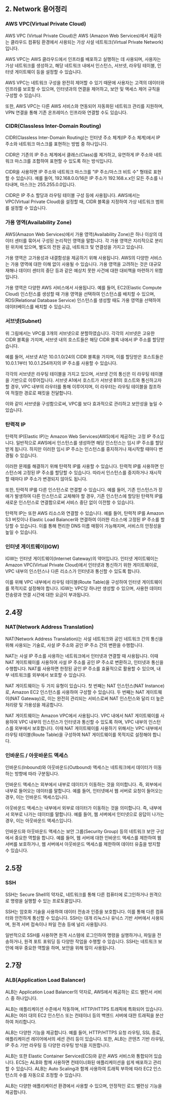 ## 2. Network 용어정리

### AWS VPC(Virtual Private Cloud)

AWS VPC (Virtual Private Cloud)은 AWS (Amazon Web Services)에서 제공하는 클라우드 컴퓨팅 환경에서 사용되는 가상 사설 네트워크(Virtual Private Network)입니다.

AWS VPC는 AWS 클라우드에서 인프라를 배포하고 실행하는 데 사용되며, 사용자는 가상 네트워크를 생성하고, 해당 네트워크 내에서 인스턴스, 서브넷, 라우팅 테이블, 인터넷 게이트웨이 등을 설정할 수 있습니다.

AWS VPC는 네트워크 구성을 완전히 제어할 수 있기 때문에 사용자는 고객의 데이터와 인프라를 보호할 수 있으며, 인터넷과의 연결을 제어하고, 보안 및 액세스 제어 규칙을 구성할 수 있습니다.

또한, AWS VPC는 다른 AWS 서비스와 연동되어 자동화된 네트워크 관리를 지원하며, VPN 연결을 통해 기존 온프레미스 인프라와 연결할 수도 있습니다.

### CIDR(Classless Inter-Domain Routing)

CIDR(Classless Inter-Domain Routing)는 인터넷 주소 체계(IP 주소 체계)에서 IP 주소와 네트워크 마스크를 표현하는 방법 중 하나입니다.

CIDR은 기존의 IP 주소 체계에서 클래스(Class)를 제거하고, 유연하게 IP 주소와 네트워크 마스크를 조합하여 표현할 수 있도록 하는 방식입니다.

CIDR을 사용하면 IP 주소와 네트워크 마스크를 "IP 주소/마스크 비트 수" 형태로 표현할 수 있습니다. 예를 들어, 192.168.0.0/16은 IP 주소가 192.168.x.x인 모든 주소를 나타내며, 마스크는 255.255.0.0입니다.

CIDR은 IP 주소 할당과 라우팅 테이블 구성 등에 사용됩니다. AWS에서는 VPC(Virtual Private Cloud)을 설정할 때, CIDR 블록을 지정하여 가상 네트워크 범위를 설정할 수 있습니다.

### 가용 영역(Availability Zone)

AWS(Amazon Web Services)에서 가용 영역(Availability Zone)은 하나 이상의 데이터 센터를 묶어서 구성된 논리적인 영역을 말합니다. 각 가용 영역은 지리적으로 분리된 위치에 있으며, 별도의 전원 공급, 네트워크 및 연결성을 가지고 있습니다.

가용 영역은 고가용성과 내결함성을 제공하기 위해 사용됩니다. AWS의 다양한 서비스는 가용 영역에 대한 이해 없이 사용될 수 있습니다. 가용 영역을 고려하는 것은 대규모 재해나 데이터 센터의 중단 등과 같은 예상치 못한 사건에 대한 대비책을 마련하기 위함입니다.

가용 영역은 다양한 AWS 서비스에서 사용됩니다. 예를 들어, EC2(Elastic Compute Cloud) 인스턴스를 생성할 때 가용 영역을 선택하여 인스턴스를 배치할 수 있으며, RDS(Relational Database Service) 인스턴스를 생성할 때도 가용 영역을 선택하여 데이터베이스를 배치할 수 있습니다.

### 서브넷(Subnet)

위 그림에서는 VPC를 3개의 서브넷으로 분할하였습니다. 각각의 서브넷은 고유한 CIDR 블록을 가지며, 서브넷 내의 호스트들은 해당 CIDR 블록 내에서 IP 주소를 할당받습니다.

예를 들어, 서브넷 A1은 10.0.1.0/24의 CIDR 블록을 가지며, 이를 할당받은 호스트들은 10.0.1.1부터 10.0.1.254까지의 IP 주소를 사용할 수 있습니다.

각각의 서브넷은 라우팅 테이블을 가지고 있으며, 서브넷 간의 통신은 이 라우팅 테이블을 기반으로 이루어집니다. 서브넷 A1에서 호스트가 서브넷 B1의 호스트와 통신하고자 할 경우, VPC 내부의 라우터를 통해 이루어지며, 이 라우터는 라우팅 테이블을 참조하여 적절한 경로로 패킷을 전달합니다.

이와 같이 서브넷을 구성함으로써, VPC를 보다 효과적으로 관리하고 보안성을 높일 수 있습니다.

### 탄력적 IP

탄력적 IP(Elastic IP)는 Amazon Web Services(AWS)에서 제공하는 고정 IP 주소입니다. 일반적으로 AWS에서 인스턴스를 생성하면 해당 인스턴스는 임시 IP 주소를 할당받게 됩니다. 하지만 이러한 임시 IP 주소는 인스턴스를 중지하거나 재시작할 때마다 변경될 수 있습니다.

이러한 문제를 해결하기 위해 탄력적 IP를 사용할 수 있습니다. 탄력적 IP를 사용하면 인스턴스에 고정된 IP 주소를 할당할 수 있습니다. 따라서 인스턴스를 중지하거나 재시작할 때마다 IP 주소가 변경되지 않아도 됩니다.

또한, 탄력적 IP를 다른 인스턴스로 연결할 수 있습니다. 예를 들어, 기존 인스턴스가 장애가 발생하여 다른 인스턴스로 교체해야 할 경우, 기존 인스턴스에 할당된 탄력적 IP를 새로운 인스턴스로 연결함으로써 서비스 중단 없이 이전할 수 있습니다.

탄력적 IP는 또한 AWS 리소스와 연결할 수 있습니다. 예를 들어, 탄력적 IP를 Amazon S3 버킷이나 Elastic Load Balancer와 연결하여 이러한 리소스에 고정된 IP 주소를 할당할 수 있습니다. 이를 통해 편리한 DNS 이름 매핑이 가능해지며, 서비스의 안정성을 높일 수 있습니다.

### 인터넷 게이트웨이(IGW)

IGW는 인터넷 게이트웨이(Internet Gateway)의 약어입니다.
인터넷 게이트웨이는 Amazon VPC(Virtual Private Cloud)에서 인터넷과 통신하기 위한 게이트웨이로, VPC 내부의 인스턴스나 다른 리소스가 인터넷과 통신할 수 있도록 합니다.

이를 위해 VPC 내부에서 라우팅 테이블(Route Table)을 구성하여 인터넷 게이트웨이를 목적지로 설정해야 합니다. IGW는 VPC당 하나만 생성할 수 있으며, 사용한 데이터 전송량과 연결 시간에 대한 요금이 부과됩니다.

## 2.4장

### NAT(Network Address Translation)

NAT(Network Address Translation)는 사설 네트워크와 공인 네트워크 간의 통신을 위해 사용되는 기술로, 사설 IP 주소와 공인 IP 주소 간의 변환을 수행합니다.

NAT는 사설 IP 주소를 사용하는 네트워크에서 인터넷과 연결할 때 사용됩니다. 이때 NAT 게이트웨이를 사용하여 사설 IP 주소를 공인 IP 주소로 변환하고, 인터넷과 통신을 수행합니다. NAT를 사용하면 한정된 공인 IP 주소를 효율적으로 활용할 수 있으며, 내부 네트워크를 외부에서 보호할 수 있습니다.

NAT 게이트웨이는 두 가지 유형이 있습니다. 첫 번째는 NAT 인스턴스(NAT Instance)로, Amazon EC2 인스턴스를 사용하여 구성할 수 있습니다. 두 번째는 NAT 게이트웨이(NAT Gateway)로, 이는 완전히 관리되는 서비스로써 NAT 인스턴스와 달리 더 높은 처리량 및 가용성을 제공합니다.

NAT 게이트웨이는 Amazon VPC에서 사용됩니다. VPC 내에서 NAT 게이트웨이를 사용하여 VPC 내부의 인스턴스가 인터넷과 통신할 수 있도록 하며, VPC 내부의 인스턴스를 외부에서 보호합니다. 이때 NAT 게이트웨이를 사용하기 위해서는 VPC 내부에서 라우팅 테이블(Route Table)을 구성하여 NAT 게이트웨이를 목적지로 설정해야 합니다.

### 인바운드 / 아웃바운드 액세스

인바운드(Inbound)와 아웃바운드(Outbound) 액세스는 네트워크에서 데이터가 이동하는 방향에 따라 구분됩니다.

인바운드 액세스는 외부에서 내부로 데이터가 이동하는 것을 의미합니다. 즉, 외부에서 내부로 들어오는 데이터를 말합니다. 예를 들어, 인터넷에서 웹 서버로 요청이 들어오는 경우, 이는 인바운드 액세스입니다.

아웃바운드 액세스는 내부에서 외부로 데이터가 이동하는 것을 의미합니다. 즉, 내부에서 외부로 나가는 데이터를 말합니다. 예를 들어, 웹 서버에서 인터넷으로 응답이 나가는 경우, 이는 아웃바운드 액세스입니다.

인바운드와 아웃바운드 액세스는 보안 그룹(Security Group) 등의 네트워크 보안 구성에서 중요한 역할을 합니다. 예를 들어, 웹 서버에 대한 인바운드 액세스를 제한하여 웹 서버를 보호하거나, 웹 서버에서 아웃바운드 액세스를 제한하여 데이터 유출을 방지할 수 있습니다.

## 2.5장

### SSH

SSH는 Secure Shell의 약자로, 네트워크를 통해 다른 컴퓨터에 로그인하거나 원격으로 명령을 실행할 수 있는 프로토콜입니다.

SSH는 암호화 기술을 사용하여 데이터 전송과 인증을 보호합니다. 이를 통해 다른 컴퓨터와 안전하게 통신할 수 있습니다. SSH는 대개 리눅스나 유닉스 기반 서버에서 사용되며, 원격 서버 접속이나 파일 전송 등에 널리 사용됩니다.

일반적으로 SSH를 사용하면 원격 시스템에 로그인하여 명령을 실행하거나, 파일을 전송하거나, 원격 포트 포워딩 등 다양한 작업을 수행할 수 있습니다. SSH는 네트워크 보안에 매우 중요한 역할을 하며, 보안을 위해 많이 사용됩니다.

## 2.7장

### ALB(Application Load Balancer)

ALB는 Application Load Balancer의 약자로, AWS에서 제공하는 로드 밸런서 서비스 중 하나입니다.

ALB는 애플리케이션 수준에서 작동하며, HTTP/HTTPS 트래픽에 특화되어 있습니다. ALB는 여러 대의 EC2 인스턴스 또는 컨테이너 등의 백엔드 서버에 대한 트래픽을 분산하여 처리합니다.

ALB는 다양한 기능을 제공합니다. 예를 들어, HTTP/HTTPS 요청 라우팅, SSL 종료, 애플리케이션 레이어에서의 세션 관리 등이 있습니다. 또한, ALB는 콘텐츠 기반 라우팅, IP 주소 기반 라우팅 등 다양한 라우팅 방식을 지원합니다.

ALB는 또한 Elastic Container Service(ECS)와 같은 AWS 서비스와 통합되어 있습니다. ECS는 ALB와 함께 사용하면 컨테이너화된 애플리케이션을 쉽게 배포하고 관리할 수 있습니다. ALB는 Auto Scaling과 함께 사용하여 트래픽 부하에 따라 EC2 인스턴스의 수를 자동으로 조정할 수 있습니다.

ALB는 다양한 애플리케이션 환경에서 사용할 수 있으며, 안정적인 로드 밸런싱 기능을 제공합니다.
